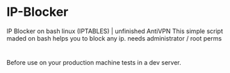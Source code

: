 # IP-Blocker
IP Blocker on bash linux (IPTABLES) |  unfinished AntiVPN 
This simple script maded on bash helps you to block any ip.
needs administrator / root perms

#
Before use on your production machine tests in a dev server.
#
